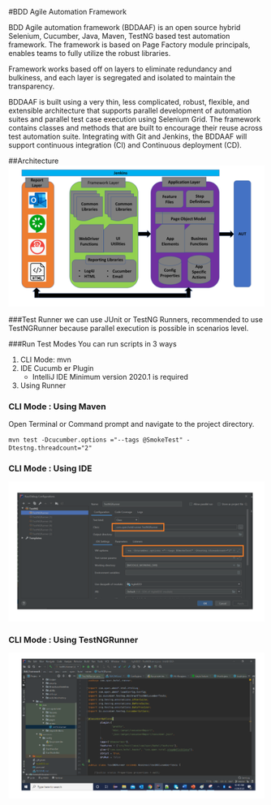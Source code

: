 #BDD Agile Automation Framework

BDD Agile automation framework (BDDAAF) is an open source hybrid Selenium, Cucumber, Java, Maven, TestNG based test automation framework. The framework is based on Page Factory module principals, enables teams to fully utilize the robust libraries. 

Framework works based off on layers to eliminate redundancy and bulkiness, and each layer is segregated and isolated to maintain the transparency.

BDDAAF is built using a very thin, less complicated, robust, flexible, and extensible architecture that supports parallel development of automation suites and parallel test case execution using Selenium Grid. The framework contains classes and methods that are built to encourage their reuse across test automation suite. Integrating with Git and Jenkins, the BDDAAF will support continuous integration (CI) and Continuous deployment (CD).

##<a name = "1"></a>Architecture
![Testing Flow](Doc/Arch.png)

###<a name = "3-4"></a>Test Runner
we can use JUnit or TestNG Runners, recommended to use TestNGRunner because parallel execution is possible in scenarios level.

###<a name = "3-3"></a>Run Test Modes
 You can run scripts in 3 ways
 1. CLI Mode: mvn
 2. IDE Cucumb er Plugin
    * IntelliJ IDE Minimum version 2020.1 is required
 3. Using Runner
 
 
 ### <a name = "3-5-1"></a>CLI Mode : Using Maven
 Open Terminal or Command prompt and navigate to the project directory.
 
    mvn test -Dcucumber.options ="--tags @SmokeTest" -Dtestng.threadcount="2"

 ### <a name = "3-5-1"></a>CLI Mode : Using IDE
![Testing Flow](Doc/RunFromIDE.png)

 ### <a name = "3-5-1"></a>CLI Mode : Using TestNGRunner
![Testing Flow](Doc/RunFromTestNGRunner.png)